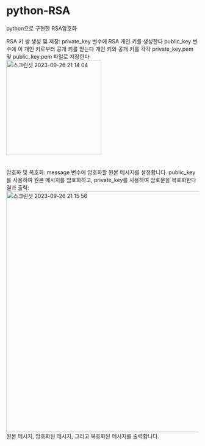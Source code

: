 # python-RSA
python으로 구현한 RSA암호화

RSA 키 쌍 생성 및 저장:
private_key 변수에 RSA 개인 키를 생성한다
public_key 변수에 이 개인 키로부터 공개 키를 얻는다
개인 키와 공개 키를 각각 private_key.pem 및 public_key.pem 파일로 저장한다<br>
<img width="249" alt="스크린샷 2023-09-26 21 14 04" src="https://github.com/wngh1212/python-RSA/assets/88926634/7814f235-8745-44ec-91d5-e5856df07719"><br><br><br>
암호화 및 복호화:
message 변수에 암호화할 원본 메시지를 설정합니다.
public_key를 사용하여 원본 메시지를 암호화하고, private_key를 사용하여 암호문을 복호화한다<br>
결과 출력:<br>
<img width="631" alt="스크린샷 2023-09-26 21 15 56" src="https://github.com/wngh1212/python-RSA/assets/88926634/0428ea08-02b3-4ba8-b31a-6257bf111cc2">
<br>
원본 메시지, 암호화된 메시지, 그리고 복호화된 메시지를 출력합니다.
